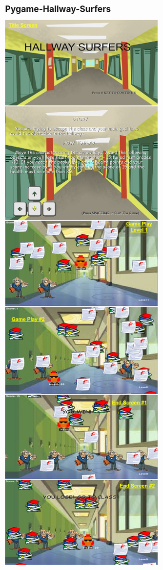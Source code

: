 # Pygame-Hallway-Surfers
<img src="https://github.com/kxha/Pygame-Hallway-Surfers/blob/master/title%20screen.PNG?raw=true" width=500>
<img src="https://github.com/kxha/Pygame-Hallway-Surfers/blob/master/storyline.PNG" width=500>
<img src="https://github.com/kxha/Pygame-Hallway-Surfers/blob/master/game%20play%231.PNG?raw=true"  width=500>
<img src="https://github.com/kxha/Pygame-Hallway-Surfers/blob/master/game%20play%232.PNG?raw=truec"  width=500>
<img src="https://github.com/kxha/Pygame-Hallway-Surfers/blob/master/end%20screen%231.PNG"  width=500>
<img src="https://github.com/kxha/Pygame-Hallway-Surfers/blob/master/end%20screen%232.PNG?raw=true"  width=500>


